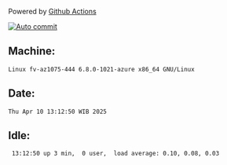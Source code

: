 Powered by [Github Actions](https://github.com/features/actions)

[![Auto commit](https://github.com/hiage/workstation/workflows/Auto%20commit/badge.svg)](https://github.com/hiage/workstation/actions?query=workflow%3A%22Auto+commit%22)

## Machine:
```
Linux fv-az1075-444 6.8.0-1021-azure x86_64 GNU/Linux
```
## Date:
```
Thu Apr 10 13:12:50 WIB 2025
```
## Idle:
```
 13:12:50 up 3 min,  0 user,  load average: 0.10, 0.08, 0.03
```

